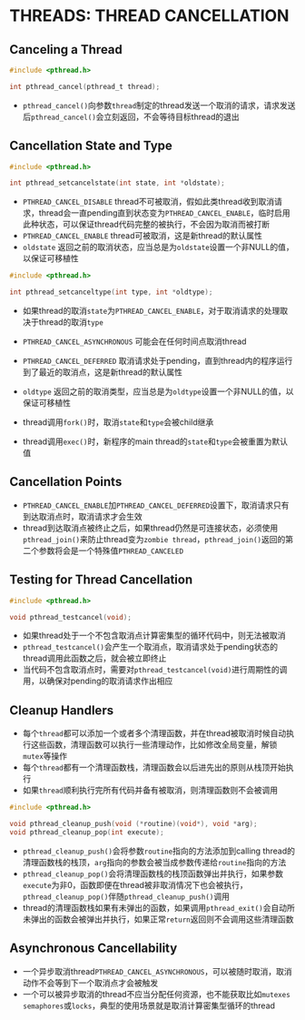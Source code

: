# THREADS: THREAD CANCELLATION

## Canceling a Thread
```c
#include <pthread.h>

int pthread_cancel(pthread_t thread);
```
- `pthread_cancel()`向参数`thread`制定的thread发送一个取消的请求，请求发送后`pthread_cancel()`会立刻返回，不会等待目标thread的退出

## Cancellation State and Type
```c
#include <pthread.h>

int pthread_setcancelstate(int state, int *oldstate);
```
- `PTHREAD_CANCEL_DISABLE` thread不可被取消，假如此类thread收到取消请求，thread会一直pending直到状态变为`PTHREAD_CANCEL_ENABLE`，临时启用此种状态，可以保证thread代码完整的被执行，不会因为取消而被打断
- `PTHREAD_CANCEL_ENABLE` thread可被取消，这是新thread的默认属性
- `oldstate` 返回之前的取消状态，应当总是为`oldstate`设置一个非NULL的值，以保证可移植性

```c
#include <pthread.h>

int pthread_setcanceltype(int type, int *oldtype);
```
- 如果thread的取消`state`为`PTHREAD_CANCEL_ENABLE`，对于取消请求的处理取决于thread的取消`type`
- `PTHREAD_CANCEL_ASYNCHRONOUS` 可能会在任何时间点取消thread
- `PTHREAD_CANCEL_DEFERRED` 取消请求处于pending，直到thread内的程序运行到了最近的取消点，这是新thread的默认属性
- `oldtype` 返回之前的取消类型，应当总是为`oldtype`设置一个非NULL的值，以保证可移植性

- thread调用`fork()`时，取消`state`和`type`会被child继承
- thread调用`exec()`时，新程序的main thread的`state`和`type`会被重置为默认值

## Cancellation Points
- `PTHREAD_CANCEL_ENABLE`加`PTHREAD_CANCEL_DEFERRED`设置下，取消请求只有到达取消点时，取消请求才会生效
- thread到达取消点被终止之后，如果thread仍然是可连接状态，必须使用`pthread_join()`来防止thread变为`zombie thread`，`pthread_join()`返回的第二个参数将会是一个特殊值`PTHREAD_CANCELED`

## Testing for Thread Cancellation
```c
#include <pthread.h>

void pthread_testcancel(void);
```
- 如果thread处于一个不包含取消点计算密集型的循环代码中，则无法被取消
- `pthread_testcancel()`会产生一个取消点，取消请求处于pending状态的thread调用此函数之后，就会被立即终止
- 当代码不包含取消点时，需要对`pthread_testcancel(void)`进行周期性的调用，以确保对pending的取消请求作出相应

## Cleanup Handlers
- 每个`thread`都可以添加一个或者多个清理函数，并在thread被取消时候自动执行这些函数，清理函数可以执行一些清理动作，比如修改全局变量，解锁`mutex`等操作
- 每个`thread`都有一个清理函数栈，清理函数会以后进先出的原则从栈顶开始执行
- 如果`thread`顺利执行完所有代码并备有被取消，则清理函数则不会被调用

```c
#include <pthread.h>

void pthread_cleanup_push(void (*routine)(void*), void *arg);
void pthread_cleanup_pop(int execute);
```
- `pthread_cleanup_push()`会将参数`routine`指向的方法添加到calling thread的清理函数栈的栈顶，`arg`指向的参数会被当成参数传递给`routine`指向的方法
- `pthread_cleanup_pop()`会将清理函数栈的栈顶函数弹出并执行，如果参数`execute`为非0，函数即便在thread被非取消情况下也会被执行，`pthread_cleanup_pop()`伴随`pthread_cleanup_push()`调用
- thread的清理函数栈如果有未弹出的函数，如果调用`pthread_exit()`会自动所未弹出的函数会被弹出并执行，如果正常`return`返回则不会调用这些清理函数

## Asynchronous Cancellability
- 一个异步取消thread`PTHREAD_CANCEL_ASYNCHRONOUS`，可以被随时取消，取消动作不会等到下一个取消点才会被触发
- 一个可以被异步取消的thread不应当分配任何资源，也不能获取比如`mutexes` `semaphores`或`locks`，典型的使用场景就是取消计算密集型循环的thread
